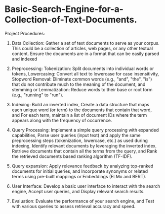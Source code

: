 # Basic-Search-Engine-for-a-Collection-of-Text-Documents.

Project Procedures:

1. Data Collection: Gather a set of text documents to serve as your corpus. This could be a collection of articles, web pages, or any other textual content. Ensure the documents are in a format that can be easily parsed and indexed

2. Preprocessing: Tokenization: Split documents into individual words or tokens, Lowercasing: Convert all text to lowercase for case insensitivity, Stopword Removal: Eliminate common words (e.g., "and", "the", "is") that do not contribute much to the meaning of the document, and stemming or Lemmatization: Reduce words to their base or root form (e.g., "running" to "run").

3. Indexing: Build an inverted index, Create a data structure that maps each unique word (or term) to the documents that contain that word, and For each term, maintain a list of document IDs where the term appears along with the frequency of occurrence.
  
4. Query Processing: Implement a simple query processing with expanded capabilities, Parse user queries (input text) and apply the same preprocessing steps (tokenization, lowercase, etc.) as used during indexing,  Identify relevant documents by leveraging the inverted index, Retrieve documents that contain all the terms from the query, and Rank the retrieved documents based ranking algorithm (TF-IDF).

5. Query expansion: Apply relevance feedback by analyzing top-ranked documents for initial queries, and Incorporate synonyms or related terms using pre-built mappings or Embeddings (ELMo and BERT).

6. User Interface: Develop a basic user interface to interact with the search engine, Accept user queries, and Display relevant search results.

7. Evaluation: Evaluate the performance of your search engine, and Test with various queries to assess retrieval accuracy and speed.

